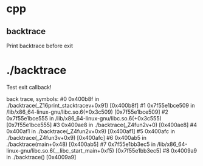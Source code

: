 # cpp

## backtrace
Print backtrace before exit 

# ./backtrace 
Test exit callback!

back trace, symbols:
#0 0x400b8f in ./backtrace(_Z16print_stacktracev+0x91) [0x400b8f]
#1 0x7f55e1bce509 in /lib/x86_64-linux-gnu/libc.so.6(+0x3c509) [0x7f55e1bce509]
#2 0x7f55e1bce555 in /lib/x86_64-linux-gnu/libc.so.6(+0x3c555) [0x7f55e1bce555]
#3 0x400ae8 in ./backtrace(_Z4fun2v+0) [0x400ae8]
#4 0x400af1 in ./backtrace(_Z4fun2v+0x9) [0x400af1]
#5 0x400afc in ./backtrace(_Z4fun3v+0x9) [0x400afc]
#6 0x400ab5 in ./backtrace(main+0x48) [0x400ab5]
#7 0x7f55e1bb3ec5 in /lib/x86_64-linux-gnu/libc.so.6(__libc_start_main+0xf5) [0x7f55e1bb3ec5]
#8 0x4009a9 in ./backtrace() [0x4009a9]


